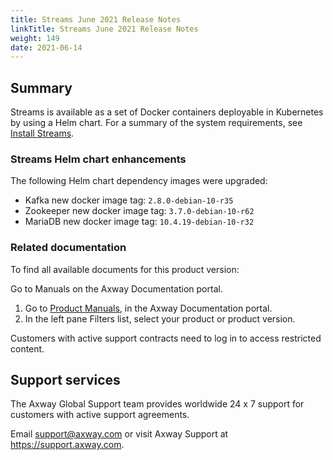 ```yaml
---
title: Streams June 2021 Release Notes
linkTitle: Streams June 2021 Release Notes
weight: 149
date: 2021-06-14
---
```


## Summary

Streams is available as a set of Docker containers deployable in Kubernetes by using a Helm chart. For a summary of the system requirements, see [Install Streams](/docs/install/).

### Streams Helm chart enhancements

The following Helm chart dependency images were upgraded:

* Kafka new docker image tag: `2.8.0-debian-10-r35`
* Zookeeper new docker image tag: `3.7.0-debian-10-r62`
* MariaDB new docker image tag: `10.4.19-debian-10-r32`

### Related documentation

To find all available documents for this product version:

Go to Manuals on the Axway Documentation portal.

1. Go to [Product Manuals](https://docs.axway.com/bundle), in the Axway Documentation portal.
2. In the left pane Filters list, select your product or product version.

Customers with active support contracts need to log in to access restricted content.

## Support services

The Axway Global Support team provides worldwide 24 x 7 support for customers with active support agreements.

Email [support@axway.com](mailto:support@axway.com) or visit Axway Support at <https://support.axway.com>.

